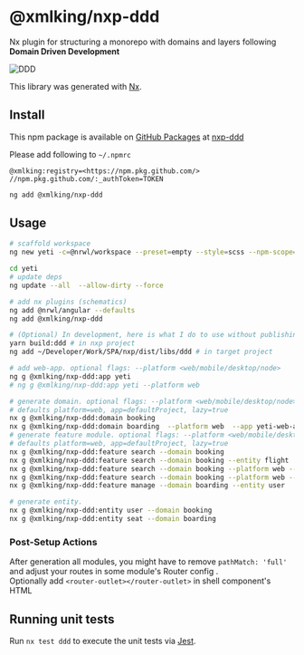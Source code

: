 # @xmlking/nxp-ddd

Nx plugin for structuring a monorepo with domains and layers following **Domain Driven Development**

![DDD](https://github.com/xmlking/nxp/raw/master/libs/ddd/ddd.png 'domain driven development')

This library was generated with [Nx](https://nx.dev).

## Install

This npm package is available on [GitHub Packages](https://help.github.com/en/packages/using-github-packages-with-your-projects-ecosystem/configuring-npm-for-use-with-github-packages) at [nxp-ddd](https://github.com/xmlking/nxp/packages/165973)

Please add following to `~/.npmrc`

```
@xmlking:registry=<https://npm.pkg.github.com/>
//npm.pkg.github.com/:_authToken=TOKEN
```

```bash
ng add @xmlking/nxp-ddd
```

## Usage

```bash
# scaffold workspace
ng new yeti -c=@nrwl/workspace --preset=empty --style=scss --npm-scope=yeti --app-name=yeti -v

cd yeti
# update deps
ng update --all  --allow-dirty --force

# add nx plugins (schematics)
ng add @nrwl/angular --defaults
ng add @xmlking/nxp-ddd

# (Optional) In development, here is what I do to use without publishing to NPM:
yarn build:ddd # in nxp project
ng add ~/Developer/Work/SPA/nxp/dist/libs/ddd # in target project

# add web-app. optional flags: --platform <web/mobile/desktop/node>
ng g @xmlking/nxp-ddd:app yeti
# ng g @xmlking/nxp-ddd:app yeti --platform web

# generate domain. optional flags: --platform <web/mobile/desktop/node>  --app <appName> --lazy <true/false>
# defaults platform=web, app=defaultProject, lazy=true
nx g @xmlking/nxp-ddd:domain booking
nx g @xmlking/nxp-ddd:domain boarding  --platform web  --app yeti-web-app
# generate feature module. optional flags: --platform <web/mobile/desktop/node> --lazy  --entity <entity>
# defaults platform=web, app=defaultProject, lazy=true
nx g @xmlking/nxp-ddd:feature search --domain booking
nx g @xmlking/nxp-ddd:feature search --domain booking --entity flight
nx g @xmlking/nxp-ddd:feature search --domain booking --platform web --lazy
nx g @xmlking/nxp-ddd:feature search --domain booking --platform web --lazy=false
nx g @xmlking/nxp-ddd:feature manage --domain boarding --entity user

# generate entity.
nx g @xmlking/nxp-ddd:entity user --domain booking
nx g @xmlking/nxp-ddd:entity seat --domain boarding
```

### Post-Setup Actions

After generation all modules, you might have to remove `pathMatch: 'full'` and adjust your routes in some module's Router config .<br/>
Optionally add `<router-outlet></router-outlet>` in shell component's HTML

## Running unit tests

Run `nx test ddd` to execute the unit tests via [Jest](https://jestjs.io).
